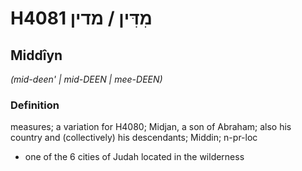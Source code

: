 # H4081 מִדִּין / מדין

## Middîyn

_(mid-deen' | mid-DEEN | mee-DEEN)_

### Definition

measures; a variation for H4080; Midjan, a son of Abraham; also his country and (collectively) his descendants; Middin; n-pr-loc

- one of the 6 cities of Judah located in the wilderness
